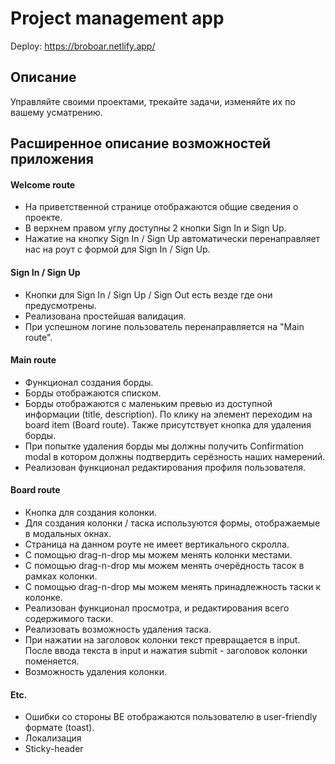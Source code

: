 # Project management app

Deploy: https://broboar.netlify.app/

## **Описание** 
Управляйте своими проектами, трекайте задачи, изменяйте их по вашему усматрению.  

## **Расширенное описание возможностей приложения** 
#### **Welcome route** 
- На приветственной странице отображаются общие сведения о проекте.
- В верхнем правом углу доступны 2 кнопки Sign In и Sign Up.
- Нажатие на кнопку Sign In / Sign Up автоматически перенаправляет нас на роут с формой для Sign In / Sign Up.
#### **Sign In / Sign Up** 
- Кнопки для Sign In / Sign Up / Sign Out есть везде где они предусмотрены.
- Реализована простейшая валидация.
- При успешном логине пользователь перенаправляется на "Main route".
#### **Main route** 
- Функционал создания борды.
- Борды отображаются списком.
- Борды отображаются с маленьким превью из доступной информации (title, description). По клику на элемент переходим на board item (Board route). Также присутствует кнопка для удаления борды.
- При попытке удаления борды мы должны получить Confirmation modal в котором должны подтвердить серёзность наших намерений.
- Реализован функционал редактирования профиля пользователя.
#### **Board route** 
- Кнопка для создания колонки.
- Для создания колонки / таска используются формы, отображаемые в модальных окнах.
- Страница на данном роуте не имеет вертикального скролла.
- С помощью drag-n-drop мы можем менять колонки местами.
- С помощью drag-n-drop мы можем менять очерёдность тасок в рамках колонки.
- С помощью drag-n-drop мы можем менять принадлежность таски к колонке.
- Реализован функционал просмотра, и редактирования всего содержимого таски.
- Реализовать возможность удаления таска.
- При нажатии на заголовок колонки текст превращается в input. После ввода текста в input и нажатия submit - заголовок колонки поменяется.
- Возможность удаления колонки.
#### **Etc.**
- Ошибки со стороны BE отображаются пользователю в user-friendly формате (toast).
- Локализация 
- Sticky-header

